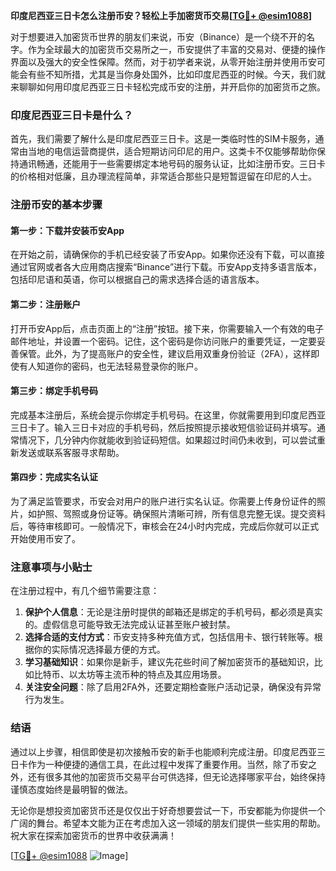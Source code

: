 **印度尼西亚三日卡怎么注册币安？轻松上手加密货币交易[[TG💪+ @esim1088](https://t.me/s/esim1088)]**

对于想要进入加密货币世界的朋友们来说，币安（Binance）是一个绕不开的名字。作为全球最大的加密货币交易所之一，币安提供了丰富的交易对、便捷的操作界面以及强大的安全性保障。然而，对于初学者来说，从零开始注册并使用币安可能会有些不知所措，尤其是当你身处国外，比如印度尼西亚的时候。今天，我们就来聊聊如何用印度尼西亚三日卡轻松完成币安的注册，并开启你的加密货币之旅。

### 印度尼西亚三日卡是什么？

首先，我们需要了解什么是印度尼西亚三日卡。这是一类临时性的SIM卡服务，通常由当地的电信运营商提供，适合短期访问印尼的用户。这类卡不仅能够帮助你保持通讯畅通，还能用于一些需要绑定本地号码的服务认证，比如注册币安。三日卡的价格相对低廉，且办理流程简单，非常适合那些只是短暂逗留在印尼的人士。

### 注册币安的基本步骤

#### 第一步：下载并安装币安App

在开始之前，请确保你的手机已经安装了币安App。如果你还没有下载，可以直接通过官网或者各大应用商店搜索“Binance”进行下载。币安App支持多语言版本，包括印尼语和英语，你可以根据自己的需求选择合适的语言版本。

#### 第二步：注册账户

打开币安App后，点击页面上的“注册”按钮。接下来，你需要输入一个有效的电子邮件地址，并设置一个密码。记住，这个密码是你访问账户的重要凭证，一定要妥善保管。此外，为了提高账户的安全性，建议启用双重身份验证（2FA），这样即使有人知道你的密码，也无法轻易登录你的账户。

#### 第三步：绑定手机号码

完成基本注册后，系统会提示你绑定手机号码。在这里，你就需要用到印度尼西亚三日卡了。输入三日卡对应的手机号码，然后按照提示接收短信验证码并填写。通常情况下，几分钟内你就能收到验证码短信。如果超过时间仍未收到，可以尝试重新发送或联系客服寻求帮助。

#### 第四步：完成实名认证

为了满足监管要求，币安会对用户的账户进行实名认证。你需要上传身份证件的照片，如护照、驾照或身份证等。确保照片清晰可辨，所有信息完整无误。提交资料后，等待审核即可。一般情况下，审核会在24小时内完成，完成后你就可以正式开始使用币安了。

### 注意事项与小贴士

在注册过程中，有几个细节需要注意：

1. **保护个人信息**：无论是注册时提供的邮箱还是绑定的手机号码，都必须是真实的。虚假信息可能导致无法完成认证甚至账户被封禁。
2. **选择合适的支付方式**：币安支持多种充值方式，包括信用卡、银行转账等。根据你的实际情况选择最方便的方式。
3. **学习基础知识**：如果你是新手，建议先花些时间了解加密货币的基础知识，比如比特币、以太坊等主流币种的特点及其应用场景。
4. **关注安全问题**：除了启用2FA外，还要定期检查账户活动记录，确保没有异常行为发生。

### 结语

通过以上步骤，相信即使是初次接触币安的新手也能顺利完成注册。印度尼西亚三日卡作为一种便捷的通信工具，在此过程中发挥了重要作用。当然，除了币安之外，还有很多其他的加密货币交易平台可供选择，但无论选择哪家平台，始终保持谨慎态度始终是最明智的做法。

无论你是想投资加密货币还是仅仅出于好奇想要尝试一下，币安都能为你提供一个广阔的舞台。希望本文能为正在考虑加入这一领域的朋友们提供一些实用的帮助。祝大家在探索加密货币的世界中收获满满！

[[TG💪+ @esim1088](https://t.me/s/esim1088) ![Image](https://i.postimg.cc/4NQfJmqS/Snipaste-2025-05-13-00-14-12.png)]